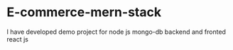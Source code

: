 # E-commerce-mern-stack
I have developed demo project for node js mongo-db backend and fronted react js 
